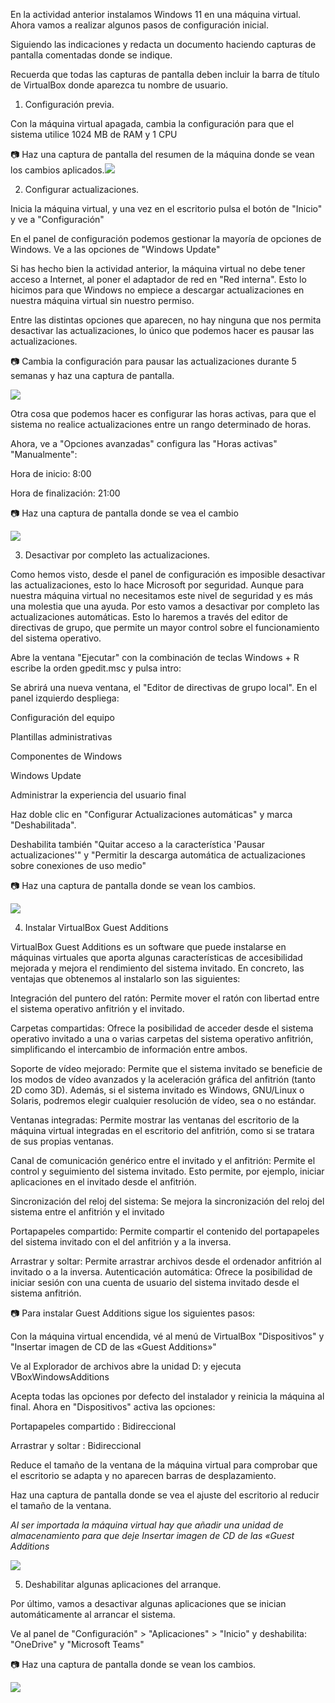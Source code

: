 ﻿En la actividad anterior instalamos Windows 11 en una máquina virtual. Ahora vamos a realizar algunos pasos de configuración inicial.

Siguiendo las indicaciones y redacta un documento haciendo capturas de pantalla comentadas donde se indique.

Recuerda que todas las capturas de pantalla deben incluir la barra de título de VirtualBox donde aparezca tu nombre de usuario.

1. Configuración previa.

Con la máquina virtual apagada, cambia la configuración para que el sistema utilice 1024 MB de RAM y 1 CPU

📷 Haz una captura de pantalla del resumen de la máquina donde se vean los cambios aplicados.![](Aspose.Words.87ef8405-a365-439d-a2ef-a5c80706286f.001.png)

2. Configurar actualizaciones.

Inicia la máquina virtual, y una vez en el escritorio pulsa el botón de "Inicio" y ve a "Configuración"

En el panel de configuración podemos gestionar la mayoría de opciones de Windows. Ve a las opciones de "Windows Update"

Si has hecho bien la actividad anterior, la máquina virtual no debe tener acceso a Internet, al poner el adaptador de red en "Red interna". Esto lo hicimos para que Windows no empiece a descargar actualizaciones en nuestra máquina virtual sin nuestro permiso.

Entre las distintas opciones que aparecen, no hay ninguna que nos permita desactivar las actualizaciones, lo único que podemos hacer es pausar las actualizaciones.

📷 Cambia la configuración para pausar las actualizaciones durante 5 semanas y haz una captura de pantalla.

![](Aspose.Words.87ef8405-a365-439d-a2ef-a5c80706286f.002.png)

Otra cosa que podemos hacer es configurar las horas activas, para que el sistema no realice actualizaciones entre un rango determinado de horas.

Ahora, ve a "Opciones avanzadas" configura las "Horas activas" "Manualmente":

Hora de inicio: 8:00

Hora de finalización: 21:00

📷 Haz una captura de pantalla donde se vea el cambio

![](Aspose.Words.87ef8405-a365-439d-a2ef-a5c80706286f.003.png)

3. Desactivar por completo las actualizaciones.

Como hemos visto, desde el panel de configuración es imposible desactivar las actualizaciones, esto lo hace Microsoft por seguridad. Aunque para nuestra máquina virtual no necesitamos este nivel de seguridad y es más una molestia que una ayuda. Por esto vamos a desactivar por completo las actualizaciones automáticas. Esto lo haremos a través del editor de directivas de grupo, que permite un mayor control sobre el funcionamiento del sistema operativo.

Abre la ventana "Ejecutar" con la combinación de teclas Windows + R escribe la orden gpedit.msc y pulsa intro:

Se abrirá una nueva ventana, el "Editor de directivas de grupo local". En el panel izquierdo despliega:

Configuración del equipo

Plantillas administrativas

Componentes de Windows

Windows Update

Administrar la experiencia del usuario final

Haz doble clic en "Configurar Actualizaciones automáticas" y marca "Deshabilitada". 

Deshabilita también "Quitar acceso a la característica 'Pausar actualizaciones'" y "Permitir la descarga automática de actualizaciones sobre conexiones de uso medio"

📷 Haz una captura de pantalla donde se vean los cambios.

![](Aspose.Words.87ef8405-a365-439d-a2ef-a5c80706286f.004.png)

4. Instalar VirtualBox Guest Additions

VirtualBox Guest Additions es un software que puede instalarse en máquinas virtuales que aporta algunas características de accesibilidad mejorada y mejora el rendimiento del sistema invitado. En concreto, las ventajas que obtenemos al instalarlo son las siguientes:

Integración del puntero del ratón: Permite mover el ratón con libertad entre el sistema operativo anfitrión y el invitado.

Carpetas compartidas: Ofrece la posibilidad de acceder desde el sistema operativo invitado a una o varias carpetas del sistema operativo anfitrión, simplificando el intercambio de información entre ambos.

Soporte de vídeo mejorado: Permite que el sistema invitado se beneficie de los modos de vídeo avanzados y la aceleración gráfica del anfitrión (tanto 2D como 3D). Además, si el sistema invitado es Windows, GNU/Linux o Solaris, podremos elegir cualquier resolución de vídeo, sea o no estándar.

Ventanas integradas: Permite mostrar las ventanas del escritorio de la máquina virtual integradas en el escritorio del anfitrión, como si se tratara de sus propias ventanas.

Canal de comunicación genérico entre el invitado y el anfitrión: Permite el control y seguimiento del sistema invitado. Esto permite, por ejemplo, iniciar aplicaciones en el invitado desde el anfitrión.

Sincronización del reloj del sistema: Se mejora la sincronización del reloj del sistema entre el anfitrión y el invitado

Portapapeles compartido: Permite compartir el contenido del portapapeles del sistema invitado con el del anfitrión y a la inversa.

Arrastrar y soltar: Permite arrastrar archivos desde el ordenador anfitrión al invitado o a la inversa. Autenticación automática: Ofrece la posibilidad de iniciar sesión con una cuenta de usuario del sistema invitado desde el sistema anfitrión.

📷 Para instalar Guest Additions sigue los siguientes pasos:

Con la máquina virtual encendida, vé al menú de VirtualBox "Dispositivos" y "Insertar imagen de CD de las «Guest Additions»"

Ve al Explorador de archivos abre la unidad D: y ejecuta VBoxWindowsAdditions

Acepta todas las opciones por defecto del instalador y reinicia la máquina al final. Ahora en "Dispositivos" activa las opciones:

Portapapeles compartido : Bidireccional

Arrastrar y soltar : Bidireccional

Reduce el tamaño de la ventana de la máquina virtual para comprobar que el escritorio se adapta y no aparecen barras de desplazamiento.

Haz una captura de pantalla donde se vea el ajuste del escritorio al reducir el tamaño de la ventana.

*Al ser importada la máquina virtual hay que añadir una unidad de almacenamiento para que deje Insertar imagen de CD de las «Guest Additions*

![](Aspose.Words.87ef8405-a365-439d-a2ef-a5c80706286f.005.png)

5. Deshabilitar algunas aplicaciones del arranque.

Por último, vamos a desactivar algunas aplicaciones que se inician automáticamente al arrancar el sistema.

Ve al panel de "Configuración" > "Aplicaciones" > "Inicio" y deshabilita: "OneDrive" y "Microsoft Teams"

📷 Haz una captura de pantalla donde se vean los cambios.

![](Aspose.Words.87ef8405-a365-439d-a2ef-a5c80706286f.006.png)
